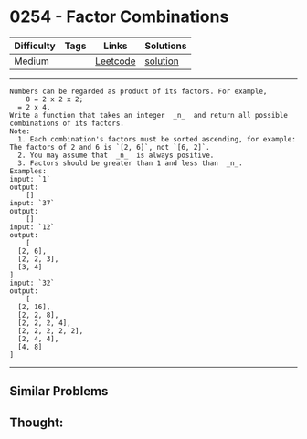 # 0254 - Factor Combinations

Difficulty  | Tags | Links | Solutions
----------- | ---- | ----- | -----
Medium |  | [Leetcode](https://leetcode.com/problems/factor-combinations) | [solution](https://leetcode.com/problems/factor-combinations/solution/)


-----------

```
Numbers can be regarded as product of its factors. For example,
    8 = 2 x 2 x 2;
  = 2 x 4.
Write a function that takes an integer  _n_  and return all possible
combinations of its factors.
Note:
  1. Each combination's factors must be sorted ascending, for example: The factors of 2 and 6 is `[2, 6]`, not `[6, 2]`.
  2. You may assume that  _n_  is always positive.
  3. Factors should be greater than 1 and less than  _n_.
Examples:
input: `1`
output:
    []
input: `37`
output:
    []
input: `12`
output:
    [
  [2, 6],
  [2, 2, 3],
  [3, 4]
]
input: `32`
output:
    [
  [2, 16],
  [2, 2, 8],
  [2, 2, 2, 4],
  [2, 2, 2, 2, 2],
  [2, 4, 4],
  [4, 8]
]
```

-----------


## Similar Problems




## Thought:
